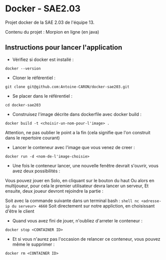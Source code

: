 # Docker - SAE2.03

Projet docker de la SAE 2.03 de l'équipe 13.

Contenu du projet : 
Morpion en ligne (en java)

## Instructions pour lancer l'application

- Vérifiez si docker est installé :
```shell
docker --version
```

- Cloner le référentiel :
 ```shell
git clone git@github.com:Antoine-CARON/docker-sae203.git
```

- Se placer dans le référentiel :
```shell
cd docker-sae203
```

- Construisez l'image décrite dans dockerfile avec docker build : 
```shell
docker build -t <choisir-un-nom-pour-l'image> .
```
Attention, ne pas oublier le point a la fin (cela signifie que l'on construit dans le repertoire courant)


- Lancer le conteneur avec l'image que vous venez de creer :
```shell
docker run -d <nom-de-l'image-choisie>
```

- Une fois le conteneur lancer, une nouvelle fenêtre devrait s'ouvrir, vous avez deux possibilités :

Vous pouvez jouer en Solo, en cliquant sur le bouton du haut
Ou alors en multijoueur, pour cela le premier utilisateur devra lancer un serveur,
Et ensuite, deux joueur devront rejoindre la partie :

Soit avec la commande suivante dans un terminal bash : ```shell nc <adresse-ip du serveur> 4660```
Soit directement sur notre appliction, en choisissant d'être le client

- Quand vous avez fini de jouer, n'oubliez d'arreter le conteneur :
```shell
docker stop <CONTAINER ID>
```

- Et si vous n'aurez pas l'occasion de relancer ce conteneur, vous pouvez même le supprimer :
```shell
docker rm <CONTAINER ID>
```
